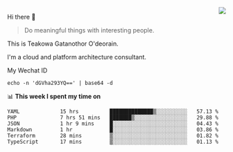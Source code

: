 <img align="right" src="https://github-readme-stats.vercel.app/api?username=Teakowa&show_icons=true&icon_color=2f80ed&text_color=718096&bg_color=ffffff&hide_title=true" />

Hi there 👋

> Do meaningful things with interesting people.

This is Teakowa Gatanothor O'deorain.

I'm a cloud and platform architecture consultant.

My Wechat ID

```
echo -n 'dGVha293YQ==' | base64 -d
```

📊 **This week I spent my time on**
<!--START_SECTION:waka-->

```text
YAML             15 hrs          ██████████████▒░░░░░░░░░░   57.13 %
PHP              7 hrs 51 mins   ███████▒░░░░░░░░░░░░░░░░░   29.88 %
JSON             1 hr 9 mins     █░░░░░░░░░░░░░░░░░░░░░░░░   04.43 %
Markdown         1 hr            █░░░░░░░░░░░░░░░░░░░░░░░░   03.86 %
Terraform        28 mins         ▒░░░░░░░░░░░░░░░░░░░░░░░░   01.82 %
TypeScript       17 mins         ▒░░░░░░░░░░░░░░░░░░░░░░░░   01.13 %
```

<!--END_SECTION:waka-->
